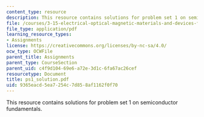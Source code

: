 ```yaml
---
content_type: resource
description: This resource contains solutions for problem set 1 on semiconductor fundamentals.
file: /courses/3-15-electrical-optical-magnetic-materials-and-devices-fall-2006/9365eacd5ea7254c7d858af1162f0f70_ps1_solution.pdf
file_type: application/pdf
learning_resource_types:
- Assignments
license: https://creativecommons.org/licenses/by-nc-sa/4.0/
ocw_type: OCWFile
parent_title: Assignments
parent_type: CourseSection
parent_uid: c4f9d104-69e6-a72e-3d1c-6fa67ac26cef
resourcetype: Document
title: ps1_solution.pdf
uid: 9365eacd-5ea7-254c-7d85-8af1162f0f70
---
```

This resource contains solutions for problem set 1 on semiconductor fundamentals.